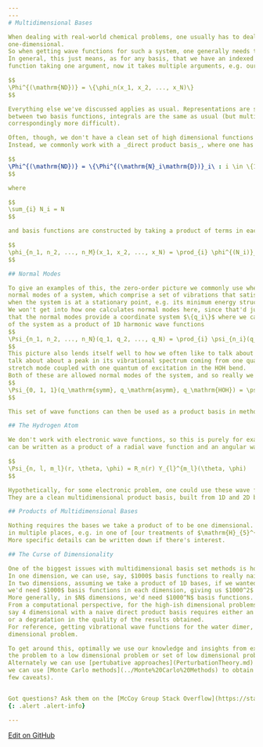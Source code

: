 ```yaml
---
---
# Multidimensional Bases

When dealing with real-world chemical problems, one usually has to deal with systems that are larger than
one-dimensional. 
So when getting wave functions for such a system, one generally needs to go to some multi-dimensional basis.
In general, this just means, as for any basis, that we have an indexed set of functions, but instead of each
function taking one argument, now it takes multiple arguments, e.g. our basis is something like

$$
\Phi^{(\mathrm{ND})} = \{\phi_n(x_1, x_2, ..., x_N)\}
$$

Everything else we've discussed applies as usual. Representations are still built by "sandwiching" operators
between two basis functions, integrals are the same as usual (but multidimensional as so 
correspondingly more difficult).

Often, though, we don't have a clean set of high dimensional functions with which we can nicely work.
Instead, we commonly work with a _direct product basis_, where one has a starts with a set of $M$ low-dimensional bases

$$
\Phi^{(\mathrm{ND})} = \{\Phi^{(\mathrm{N}_i\mathrm{D})}_i\ : i \in \{1, 2, ..., M\} \}
$$

where

$$
\sum_{i} N_i = N
$$

and basis functions are constructed by taking a product of terms in each of these bases

$$
\phi_{n_1, n_2, ..., n_M}(x_1, x_2, ..., x_N) = \prod_{i} \phi^{(N_i)}_{n_i}
$$

## Normal Modes

To give an examples of this, the zero-order picture we commonly use when studying vibrations is to look at the
normal modes of a system, which comprise a set of vibrations that satisfy the [harmonic oscillator approximation](HarmonicOscillator.md)
when the system is at a stationary point, e.g. its minimum energy structure.
We won't get into how one calculates normal modes here, since that'd just be a distraction, instead we'll note
that the normal modes provide a coordinate system $\{q_i\}$ where we can describe the total vibrational wave function
of the system as a product of 1D harmonic wave functions
$$
\Psi_{n_1, n_2, ..., n_N}(q_1, q_2, ..., q_N) = \prod_{i} \psi_{n_i}(q_i)
$$
This picture also lends itself well to how we often like to talk about vibrations, for instance, in water we might
talk about about a peak in its vibrational spectrum coming from one quantum of excitation in the antisymmetric OH
stretch mode coupled with one quantum of excitation in the HOH bend.
Both of these are allowed normal modes of the system, and so really we're describing the wave function
$$
\Psi_{0, 1, 1}(q_\mathrm{symm}, q_\mathrm{asymm}, q_\mathrm{HOH}) = \psi_{0}(q_\mathrm{symm}) \psi_{1}(q_\mathrm{asymm}) \psi_{1}(q_\mathrm{HOH})
$$

This set of wave functions can then be used as a product basis in methods that go beyond the harmonic approximation.

## The Hydrogen Atom

We don't work with electronic wave functions, so this is purely for example, but we'll recall that the hydrogen atom wave function
can be written as a product of a radial wave function and an angular wave function

$$
\Psi_{n, l, m_l}(r, \theta, \phi) = R_n(r) Y_{l}^{m_l}(\theta, \phi)
$$

Hypothetically, for some electronic problem, one could use these wave functions as a zero-order basis in a perturbation theory treatment.
They are a clean multidimensional product basis, built from 1D and 2D bases themselves.

## Products of Multidimensional Bases

Nothing requires the bases we take a product of to be one dimensional. We've used products of multidimensional bases
in multiple places, e.g. in one of [our treatments of $\mathrm{H}_{5}^{+}$](https://pubs.acs.org/doi/10.1021/acs.jpca.0c02299).
More specific details can be written down if there's interest.

## The Curse of Dimensionality

One of the biggest issues with multidimensional basis set methods is how they scale.
In one dimension, we can use, say, $1000$ basis functions to really nail down the energies and wave functions.
In two dimensions, assuming we take a product of 1D bases, if we wanted the same resolution, 
we'd need $1000$ basis functions in each dimension, giving us $1000^2$ functions.
More generally, in $N$ dimensions, we'd need $1000^N$ basis functions.
From a computational perspective, for the high-ish dimensional problems we work with, this means going beyond
say 4 dimensional with a naive direct product basis requires either an exorbitant amount of computational resources 
or a degradation in the quality of the results obtained.
For reference, getting vibrational wave functions for the water dimer, a system with 6 atoms, is already a 12 
dimensional problem.

To get around this, optimally we use our knowledge and insights from experiment and spectroscopy to reduce
the problem to a low dimensional problem or set of low dimensional problems.
Alternately we can use [pertubative approaches](PerturbationTheory.md) to build off of a good zero-order picture or
we can use [Monte Carlo methods](../Monte%20Carlo%20Methods) to obtain full-dimensional results (although with a 
few caveats).


Got questions? Ask them on the [McCoy Group Stack Overflow](https://stackoverflow.com/c/mccoygroup/questions/ask)
{: .alert .alert-info}

---
```


[Edit on GitHub](https://github.com/McCoyGroup/References/edit/gh-pages/References/Basis%20Set%20Methods/MultidimBasis.md)